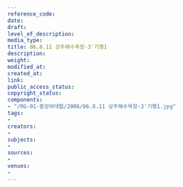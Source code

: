 ```yaml
---
reference_code: 
date: 
draft: 
level_of_description: 
media_type: 
title: 06.8.11 상주해수욕장-3'기행1
description: 
weight: 
modified_at: 
created_at: 
link: 
public_access_status: 
copyright_status: 
components:
- "/RG-01-중앙여대협/2006/06.8.11 상주해수욕장-3'기행1.jpg"
tags:
- 
creators:
- 
subjects:
- 
sources:
- 
venues:
- 
---
```

